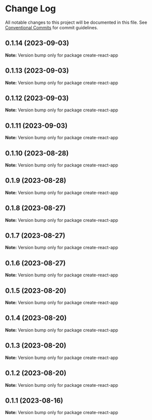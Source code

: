# Change Log

All notable changes to this project will be documented in this file.
See [Conventional Commits](https://conventionalcommits.org) for commit guidelines.

## 0.1.14 (2023-09-03)

**Note:** Version bump only for package create-react-app

## 0.1.13 (2023-09-03)

**Note:** Version bump only for package create-react-app

## 0.1.12 (2023-09-03)

**Note:** Version bump only for package create-react-app

## 0.1.11 (2023-09-03)

**Note:** Version bump only for package create-react-app

## 0.1.10 (2023-08-28)

**Note:** Version bump only for package create-react-app

## 0.1.9 (2023-08-28)

**Note:** Version bump only for package create-react-app

## 0.1.8 (2023-08-27)

**Note:** Version bump only for package create-react-app

## 0.1.7 (2023-08-27)

**Note:** Version bump only for package create-react-app

## 0.1.6 (2023-08-27)

**Note:** Version bump only for package create-react-app

## 0.1.5 (2023-08-20)

**Note:** Version bump only for package create-react-app

## 0.1.4 (2023-08-20)

**Note:** Version bump only for package create-react-app

## 0.1.3 (2023-08-20)

**Note:** Version bump only for package create-react-app

## 0.1.2 (2023-08-20)

**Note:** Version bump only for package create-react-app

## 0.1.1 (2023-08-16)

**Note:** Version bump only for package create-react-app
